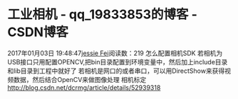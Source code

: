 # 工业相机 - qq_19833853的博客 - CSDN博客
2017年01月03日 19:48:47[jessie Fei](https://me.csdn.net/qq_19833853)阅读数：219
怎么配置相机SDK
若相机为USB接口只用配置OPENCV,把bin目录配置到环境变量中，然后加上include目录和lib目录到工程中就好了
若相机是网口的或者串口，可以用DirectShow来获得视频数据，然后结合OpenCV来做图像处理
相机标定
http://blog.csdn.net/dcrmg/article/details/52939318
